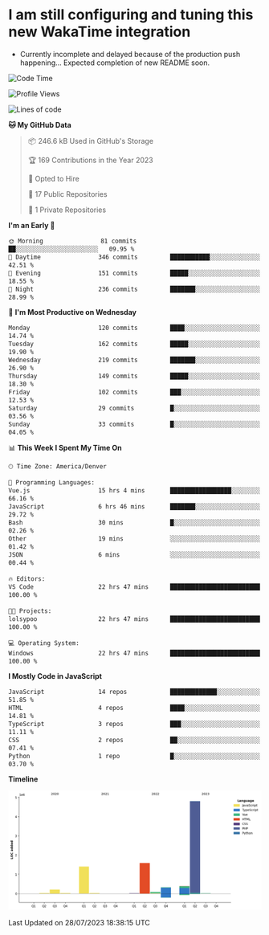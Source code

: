 # I am still configuring and tuning this new WakaTime integration
- Currently incomplete and delayed because of the production push happening... Expected completion of new README soon.
<!--START_SECTION:waka-->
![Code Time](http://img.shields.io/badge/Code%20Time-278%20hrs%2049%20mins-blue)

![Profile Views](http://img.shields.io/badge/Profile%20Views-0-blue)

![Lines of code](https://img.shields.io/badge/From%20Hello%20World%20I%27ve%20Written-8.8%20million%20lines%20of%20code-blue)

**🐱 My GitHub Data** 

> 📦 246.6 kB Used in GitHub's Storage 
 > 
> 🏆 169 Contributions in the Year 2023
 > 
> 💼 Opted to Hire
 > 
> 📜 17 Public Repositories 
 > 
> 🔑 1 Private Repositories 
 > 
**I'm an Early 🐤** 

```text
🌞 Morning                81 commits          ██░░░░░░░░░░░░░░░░░░░░░░░   09.95 % 
🌆 Daytime                346 commits         ███████████░░░░░░░░░░░░░░   42.51 % 
🌃 Evening                151 commits         █████░░░░░░░░░░░░░░░░░░░░   18.55 % 
🌙 Night                  236 commits         ███████░░░░░░░░░░░░░░░░░░   28.99 % 
```
📅 **I'm Most Productive on Wednesday** 

```text
Monday                   120 commits         ████░░░░░░░░░░░░░░░░░░░░░   14.74 % 
Tuesday                  162 commits         █████░░░░░░░░░░░░░░░░░░░░   19.90 % 
Wednesday                219 commits         ███████░░░░░░░░░░░░░░░░░░   26.90 % 
Thursday                 149 commits         █████░░░░░░░░░░░░░░░░░░░░   18.30 % 
Friday                   102 commits         ███░░░░░░░░░░░░░░░░░░░░░░   12.53 % 
Saturday                 29 commits          █░░░░░░░░░░░░░░░░░░░░░░░░   03.56 % 
Sunday                   33 commits          █░░░░░░░░░░░░░░░░░░░░░░░░   04.05 % 
```


📊 **This Week I Spent My Time On** 

```text
🕑︎ Time Zone: America/Denver

💬 Programming Languages: 
Vue.js                   15 hrs 4 mins       █████████████████░░░░░░░░   66.16 % 
JavaScript               6 hrs 46 mins       ███████░░░░░░░░░░░░░░░░░░   29.72 % 
Bash                     30 mins             █░░░░░░░░░░░░░░░░░░░░░░░░   02.26 % 
Other                    19 mins             ░░░░░░░░░░░░░░░░░░░░░░░░░   01.42 % 
JSON                     6 mins              ░░░░░░░░░░░░░░░░░░░░░░░░░   00.44 % 

🔥 Editors: 
VS Code                  22 hrs 47 mins      █████████████████████████   100.00 % 

🐱‍💻 Projects: 
lolsypoo                 22 hrs 47 mins      █████████████████████████   100.00 % 

💻 Operating System: 
Windows                  22 hrs 47 mins      █████████████████████████   100.00 % 
```

**I Mostly Code in JavaScript** 

```text
JavaScript               14 repos            █████████████░░░░░░░░░░░░   51.85 % 
HTML                     4 repos             ████░░░░░░░░░░░░░░░░░░░░░   14.81 % 
TypeScript               3 repos             ███░░░░░░░░░░░░░░░░░░░░░░   11.11 % 
CSS                      2 repos             ██░░░░░░░░░░░░░░░░░░░░░░░   07.41 % 
Python                   1 repo              █░░░░░░░░░░░░░░░░░░░░░░░░   03.70 % 
```



**Timeline**

![Lines of Code chart](https://raw.githubusercontent.com/certifiedbice/certifiedbice/main/assets/bar_graph.png)


 Last Updated on 28/07/2023 18:38:15 UTC
<!--END_SECTION:waka-->
